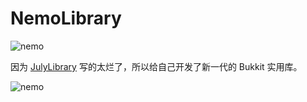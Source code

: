 # NemoLibrary
![nemo](https://www.partyanimalsgame.com/static/img/wall-animal.75a27f92.png)

因为 [JulyLibrary](https://github.com/julyss2019/JulyLibrary) 写的太烂了，所以给自己开发了新一代的 Bukkit 实用库。

![nemo](https://www.partyanimalsgame.com/static/img/wall-animal.75a27f92.png)